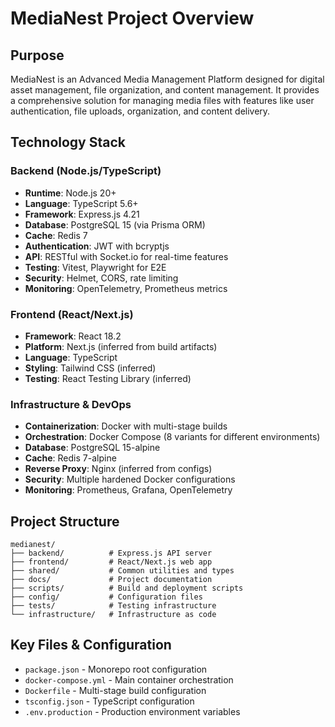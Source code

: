 # MediaNest Project Overview

## Purpose

MediaNest is an Advanced Media Management Platform designed for digital asset management, file organization, and content management. It provides a comprehensive solution for managing media files with features like user authentication, file uploads, organization, and content delivery.

## Technology Stack

### Backend (Node.js/TypeScript)

- **Runtime**: Node.js 20+
- **Language**: TypeScript 5.6+
- **Framework**: Express.js 4.21
- **Database**: PostgreSQL 15 (via Prisma ORM)
- **Cache**: Redis 7
- **Authentication**: JWT with bcryptjs
- **API**: RESTful with Socket.io for real-time features
- **Testing**: Vitest, Playwright for E2E
- **Security**: Helmet, CORS, rate limiting
- **Monitoring**: OpenTelemetry, Prometheus metrics

### Frontend (React/Next.js)

- **Framework**: React 18.2
- **Platform**: Next.js (inferred from build artifacts)
- **Language**: TypeScript
- **Styling**: Tailwind CSS (inferred)
- **Testing**: React Testing Library (inferred)

### Infrastructure & DevOps

- **Containerization**: Docker with multi-stage builds
- **Orchestration**: Docker Compose (8 variants for different environments)
- **Database**: PostgreSQL 15-alpine
- **Cache**: Redis 7-alpine
- **Reverse Proxy**: Nginx (inferred from configs)
- **Security**: Multiple hardened Docker configurations
- **Monitoring**: Prometheus, Grafana, OpenTelemetry

## Project Structure

```
medianest/
├── backend/          # Express.js API server
├── frontend/         # React/Next.js web app
├── shared/           # Common utilities and types
├── docs/             # Project documentation
├── scripts/          # Build and deployment scripts
├── config/           # Configuration files
├── tests/            # Testing infrastructure
└── infrastructure/   # Infrastructure as code
```

## Key Files & Configuration

- `package.json` - Monorepo root configuration
- `docker-compose.yml` - Main container orchestration
- `Dockerfile` - Multi-stage build configuration
- `tsconfig.json` - TypeScript configuration
- `.env.production` - Production environment variables
